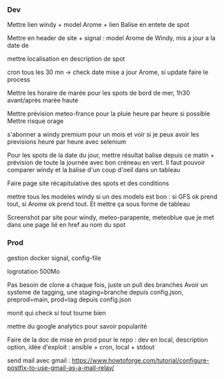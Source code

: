 ### Dev
Mettre lien windy + model Arome + lien Balise en entete de spot

Mettre en header de site + signal : model Arome de Windy, mis a jour a la date de

mettre localisation en description de spot

cron tous les 30 mn -> check date mise a jour Arome, si update faire le process

Mettre les horaire de marée pour les spots de bord de mer, 1h30 avant/après marée haute

Mettre prévision meteo-france pour la pluie heure par heure si possible
Mettre risque orage 

s'abonner a windy premium pour un mois et voir si je peux avoir les previsions heure par heure avec selenium

Pour les spots de la date du jour, mettre résultat balise depuis ce matin + prévision de toute la journée avec bon créneau en vert. Il faut pouvoir comparer windy et la balise d'un coup d'oeil dans un tableau

Faire page site récapitulative des spots et des conditions

mettre tous les modeles windy si un des models est bon : si GFS ok prend tout, si Arome ok prend tout. Et mettre ça sous forme de tableau

Screenshot par site pour windy, meteo-parapente, meteoblue que je met dans une page lié en href au nom du spot

### Prod
gestion docker signal, config-file

logrotation 500Mo

Pas besoin de clone a chaque fois, juste un pull des branches
Avoir un systeme de tagging, une staging=branche depuis config.json, preprod=main, prod=tag depuis config.json

monit qui check si tout tourne bien

mettre du google analytics pour savoir popularité

Faire de la doc de mise en prod pour le repo : dev en local, description option, idée d'exploit : ansible + cron, local + stdout

send mail avec gmail : https://www.howtoforge.com/tutorial/configure-postfix-to-use-gmail-as-a-mail-relay/


